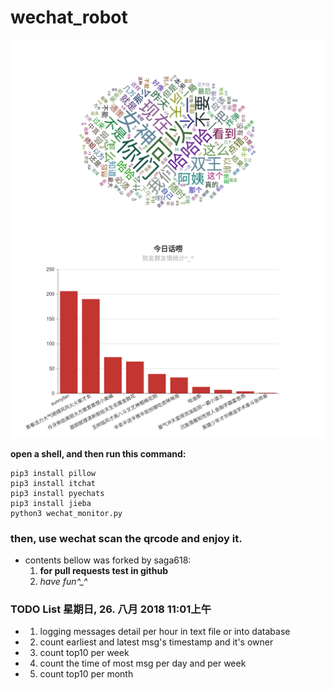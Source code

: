 # wechat_robot
![GitHub Logo](./example/今日话题.png "今日话题")
![GitHub Logo](./example/今日话唠.png "今日话唠")


**open a shell, and then run this command:**
```
pip3 install pillow
pip3 install itchat
pip3 install pyechats
pip3 install jieba
python3 wechat_monitor.py
```

### then, use wechat scan the qrcode and enjoy it.

+ contents bellow was forked by saga618:
  1. **for pull requests test in github**
  2. *have fun^_^*

### TODO List 星期日, 26. 八月 2018 11:01上午 

  * 1. logging messages detail per hour in text file or into database  
  * 2. count earliest and latest msg's timestamp and it's owner  
  * 3. count top10 per week  
  * 4. count the time of most msg per day and per week  
  * 5. count top10 per month  
 